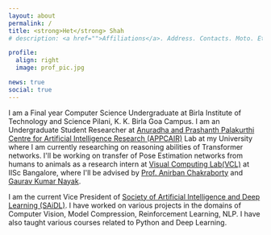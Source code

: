 ```yaml
---
layout: about
permalink: /
title: <strong>Het</strong> Shah
# description: <a href="">Affiliations</a>. Address. Contacts. Moto. Etc.

profile:
  align: right
  image: prof_pic.jpg

news: true
social: true
---
```


I am a Final year Computer Science Undergraduate at Birla Institute of Technology and Science Pilani, K. K. Birla Goa Campus. I am an Undergraduate Student Researcher at <a href="https://bits-pilani.ac.in/APPCAiR/" target="_blank" >Anuradha and Prashanth Palakurthi Centre for Artificial Intelligence Research (APPCAIR)</a> Lab at my University where I am currently researching on reasoning abilities of Transformer networks. I'll be working on transfer of  Pose Estimation networks from humans to animals as a research intern at <a href="http://visual-computing.in/home/" target="_black">Visual Computing Lab(VCL)</a> at IISc Bangalore, where I'll be advised by <a href="http://visual-computing.in/wp-content/uploads/2017/08/anirban-chakraborty.html" target="_blank">Prof. Anirban Chakraborty</a> and <a href="https://in.linkedin.com/in/gaurav-nayak-6227ba53" target="_blank">Gaurav Kumar Nayak</a>.

 I am the current Vice President of <a href="https://www.saidl.in/" target="_blank" >Society of Artificial Intelligence and Deep Learning (SAiDL)</a>. I have worked on various projects in the domains of Computer Vision, Model Compression, Reinforcement Learning, NLP. I have also taught various courses related to Python and Deep Learning. 